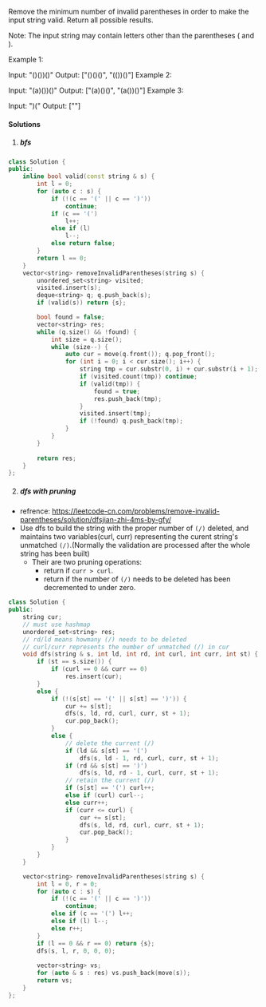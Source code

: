 Remove the minimum number of invalid parentheses in order to make the input string valid. Return all possible results.

Note: The input string may contain letters other than the parentheses ( and ).

Example 1:

Input: "()())()"
Output: ["()()()", "(())()"]
Example 2:

Input: "(a)())()"
Output: ["(a)()()", "(a())()"]
Example 3:

Input: ")("
Output: [""]

#### Solutions

1. ##### bfs

```cpp
class Solution {
public:
    inline bool valid(const string & s) {
        int l = 0;
        for (auto c : s) {
            if (!(c == '(' || c == ')'))
                continue;
            if (c == '(')
                l++;
            else if (l)
                l--;
            else return false;
        }
        return l == 0;
    }
    vector<string> removeInvalidParentheses(string s) {
        unordered_set<string> visited;
        visited.insert(s);
        deque<string> q; q.push_back(s);
        if (valid(s)) return {s};

        bool found = false;
        vector<string> res;
        while (q.size() && !found) {
            int size = q.size();
            while (size--) {
                auto cur = move(q.front()); q.pop_front();
                for (int i = 0; i < cur.size(); i++) {
                    string tmp = cur.substr(0, i) + cur.substr(i + 1);
                    if (visited.count(tmp)) continue;
                    if (valid(tmp)) {
                        found = true;
                        res.push_back(tmp);
                    }
                    visited.insert(tmp);
                    if (!found) q.push_back(tmp);
                }
            }
        }
        
        return res;
    }
};
```

2. ##### dfs with pruning

- refrence: https://leetcode-cn.com/problems/remove-invalid-parentheses/solution/dfsjian-zhi-4ms-by-gfy/
- Use dfs to build the string with the proper number of `(/)` deleted, and maintains two variables(curl, curr) representing the curent string's unmatched `(/)`.(Normally the validation are processed after the whole string has been built)
    - Their are two pruning operations:
        - return if `curr > curl`.
        - return if the number of `(/)` needs to be deleted has been decremented to under zero.

```cpp
class Solution {
public:
    string cur;
    // must use hashmap
    unordered_set<string> res;
    // rd/ld means howmany (/) needs to be deleted
    // curl/curr represents the number of unmatched (/) in cur
    void dfs(string & s, int ld, int rd, int curl, int curr, int st) {
        if (st == s.size()) {
            if (curl == 0 && curr == 0)
                res.insert(cur);
        }
        else {
            if (!(s[st] == '(' || s[st] == ')')) {
                cur += s[st];
                dfs(s, ld, rd, curl, curr, st + 1);
                cur.pop_back();
            }
            else {
                // delete the current (/)
                if (ld && s[st] == '(')
                    dfs(s, ld - 1, rd, curl, curr, st + 1);
                if (rd && s[st] == ')')
                    dfs(s, ld, rd - 1, curl, curr, st + 1);
                // retain the current (/)
                if (s[st] == '(') curl++;
                else if (curl) curl--; 
                else curr++;
                if (curr <= curl) {
                    cur += s[st];
                    dfs(s, ld, rd, curl, curr, st + 1);
                    cur.pop_back();
                }
            }
        }
    }

    vector<string> removeInvalidParentheses(string s) {
        int l = 0, r = 0;
        for (auto c : s) {
            if (!(c == '(' || c == ')'))
                continue;
            else if (c == '(') l++;
            else if (l) l--;
            else r++;
        }
        if (l == 0 && r == 0) return {s};
        dfs(s, l, r, 0, 0, 0);
        
        vector<string> vs;
        for (auto & s : res) vs.push_back(move(s));
        return vs;
    }
};
```